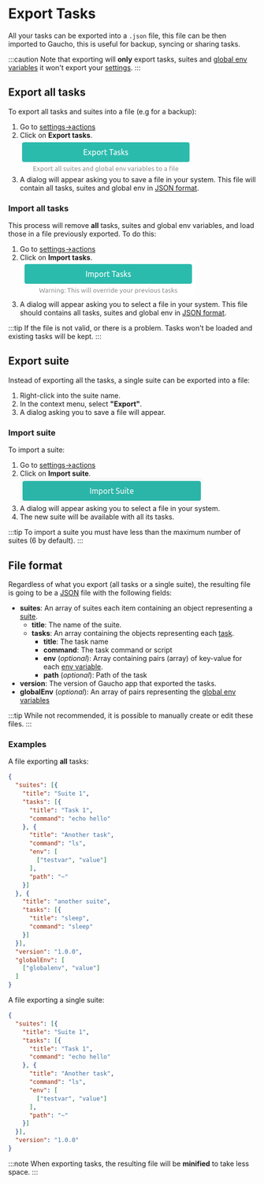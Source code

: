 
# Export Tasks

All your tasks can be exported into a `.json` file, this file can be then imported to Gaucho, this is useful for backup,
syncing or sharing tasks.

:::caution
Note that exporting will **only** export tasks, suites and [global env variables](/docs/features/env-variables#global-env-variables) it won't export your [settings](/docs/features/settings).
:::

## Export all tasks
To export all tasks and suites into a file (e.g for a backup):

1. Go to [settings->actions](/docs/features/settings#actions)
2. Click on **Export tasks**.   
![Export Tasks Button](/img/docs/export_tasks.png)
3. A dialog will appear asking you to save a file in your system. This file will contain all tasks, suites and global env in [JSON format](#file-format).

### Import all tasks
This process will remove **all** tasks, suites and global env variables, and load those in a file previously exported. To do this:

1. Go to [settings->actions](/docs/features/settings#actions)
2. Click on **Import tasks**.   
![Import Tasks Button](/img/docs/import_tasks.png)
3. A dialog will appear asking you to select a file in your system. This file should contains all tasks, suites and global env in [JSON format](#file-format).


:::tip
If the file is not valid, or there is a problem. Tasks won't be loaded and existing tasks will be kept.
:::

## Export suite
Instead of exporting all the tasks, a single suite can be exported into a file:
1. Right-click into the suite name.
2. In the context menu, select **"Export"**.
3. A dialog asking you to save a file will appear.

### Import suite
To import a suite:

1. Go to [settings->actions](/docs/features/settings#actions)
2. Click on **Import suite**.   
![Import Suite Button](/img/docs/import_suite.png)
3. A dialog will appear asking you to select a file in your system.
4. The new suite will be available with all its tasks.


:::tip
To import a suite you must have less than the maximum number of suites (6 by default).
:::

## File format
Regardless of what you export (all tasks or a single suite), the resulting file is going to be a [JSON](https://en.wikipedia.org/wiki/JSON) file with the following fields:

* **suites**: An array of suites each item containing an object representing a [suite](/docs/features/suites).
  * **title**: The name of the suite.
  * **tasks**: An array containing the objects representing each [task](/docs/getting-started/creating-tasks#create-a-new-task).
    * **title**: The task name
    * **command**: The task command or script
    * **env** (_optional_): Array containing pairs (array) of key-value for each [env variable](/docs/features/env-variables).
    * **path** (_optional_): Path of the task
* **version**: The version of Gaucho app that exported the tasks.
* **globalEnv** (_optional_): An array of pairs representing the [global env variables](/docs/features/env-variables#global-env-variables)

:::tip
While not recommended, it is possible to manually create or edit these files.
:::

### Examples

A file exporting **all** tasks:
```json title="tasks.json"
{
  "suites": [{
    "title": "Suite 1",
    "tasks": [{
      "title": "Task 1",
      "command": "echo hello"
    }, {
      "title": "Another task",
      "command": "ls",
      "env": [
        ["testvar", "value"]
      ],
      "path": "~"
    }]
  }, {
    "title": "another suite",
    "tasks": [{
      "title": "sleep",
      "command": "sleep"
    }]
  }],
  "version": "1.0.0",
  "globalEnv": [
    ["globalenv", "value"]
  ]
}
```


A file exporting a single suite:
```json title="Suite 1.json"
{
  "suites": [{
    "title": "Suite 1",
    "tasks": [{
      "title": "Task 1",
      "command": "echo hello"
    }, {
      "title": "Another task",
      "command": "ls",
      "env": [
        ["testvar", "value"]
      ],
      "path": "~"
    }]
  }],
  "version": "1.0.0"
}
```

:::note
When exporting tasks, the resulting file will be **minified** to take less space.
:::
